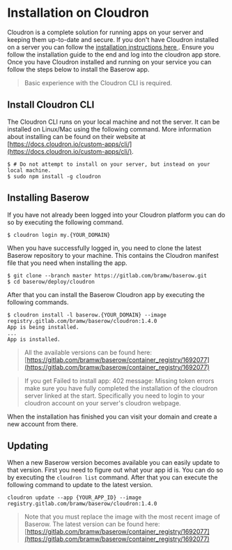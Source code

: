 # Installation on Cloudron

Cloudron is a complete solution for running apps on your server and keeping them
up-to-date and secure. If you don't have Cloudron installed on a server you can follow
the [installation instructions here ](https://docs.cloudron.io/installation/). 
Ensure you follow the installation guide to the end and log into the cloudron app store.
Once you have Cloudron installed and running on your service you can follow the steps below 
to install the Baserow app.

> Basic experience with the Cloudron CLI is required.

## Install Cloudron CLI

The Cloudron CLI runs on your local machine and not the server. It can be installed on 
Linux/Mac using the following command. More information about installing can be found on 
their website at
[https://docs.cloudron.io/custom-apps/cli/](https://docs.cloudron.io/custom-apps/cli/).

```
$ # Do not attempt to install on your server, but instead on your local machine.
$ sudo npm install -g cloudron
```

## Installing Baserow

If you have not already been logged into your Cloudron platform you can do so by
executing the following command.

```
$ cloudron login my.{YOUR_DOMAIN}
```

When you have successfully logged in, you need to clone the latest Baserow repository
to your machine. This contains the Cloudron manifest file that you need when installing
the app.

```
$ git clone --branch master https://gitlab.com/bramw/baserow.git
$ cd baserow/deploy/cloudron
```

After that you can install the Baserow Cloudron app by executing the following commands.

```
$ cloudron install -l baserow.{YOUR_DOMAIN} --image registry.gitlab.com/bramw/baserow/cloudron:1.4.0
App is being installed.
...
App is installed.
```

> All the available versions can be found here:
> [https://gitlab.com/bramw/baserow/container_registry/1692077](https://gitlab.com/bramw/baserow/container_registry/1692077)

> If you get Failed to install app: 402 message: Missing token errors make sure you 
> have fully completed the installation of the cloudron server linked at the start. 
> Specifically you need to login to your cloudron account on your server's cloudron 
> webpage.

When the installation has finished you can visit your domain and create a new account
from there.

## Updating

When a new Baserow version becomes available you can easily update to that version.
First you need to figure out what your app id is. You can do so by executing the
`cloudron list` command. After that you can execute the following command to update to
the latest version.

```
cloudron update --app {YOUR_APP_ID} --image registry.gitlab.com/bramw/baserow/cloudron:1.4.0
```

> Note that you must replace the image with the most recent image of Baserow. The
> latest version can be found here: 
> [https://gitlab.com/bramw/baserow/container_registry/1692077](https://gitlab.com/bramw/baserow/container_registry/1692077)

